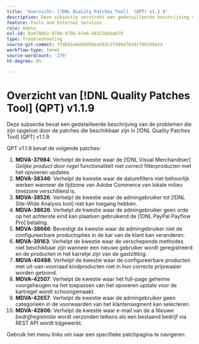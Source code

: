 ```yaml
---
title: 'Overzicht: [!DNL Quality Patches Tool]  (QPT) v1.1.9'
description: Deze subsectie verstrekt een gedetailleerde beschrijving van de kwesties die door de flarden beschikbaar in  [!DNL Quality Patches Tool]  (QPT) v1.1.9 worden opgelost.
feature: Tools and External Services
role: Admin
exl-id: 8a478db2-070b-479b-b7e0-48352bbbab79
type: Troubleshooting
source-git-commit: 7fdb02a6d89d50ea593c5fd99d78101f89198424
workflow-type: tm+mt
source-wordcount: '270'
ht-degree: 0%

---
```


# Overzicht van [!DNL Quality Patches Tool] (QPT) v1.1.9

Deze subsectie bevat een gedetailleerde beschrijving van de problemen die zijn opgelost door de patches die beschikbaar zijn in [!DNL Quality Patches Tool] (QPT) v1.1.9.

QPT v1.1.9 bevat de volgende patches:

1. **MDVA-37984**: Verhelpt de kwestie waar de [!DNL Visual Merchandiser] *Gelijke product door regel* functionaliteit niet correct filterproducten met het opvoeren updates.
1. **MDVA-38346**: Verhelpt de kwestie waar de datumfilters niet behoorlijk werken wanneer de tijdzone van Adobe Commerce van lokale milieu timezone verschillend is.
1. **MDVA-38526**: Verhelpt de kwestie waar de admingebruiker tot [!DNL Site-Wide Analysis tool] niet kan toegang hebben.
1. **MDVA-38626**: Verhelpt de kwestie waar de admingebruiker geen orde op het achterste eind kan plaatsen gebruikend de [!DNL PayPal Payflow Pro] betaling.
1. **MDVA-38666**: Bevestigt de kwestie waar de admingebruiker niet de configureerbare productopties in de kar van de klant kan veranderen.
1. **MDVA-39163**: Verhelpt de kwestie waar de verschepende methodes niet beschikbaar zijn wanneer een nieuwe gebruiker wordt geregistreerd en de producten in het karretje zijn van de gastzitting.
1. **MDVA-40488**: Verhelpt de kwestie waar de configureerbare producten met uit-van-voorraad kindproducten niet in hun correcte prijswaaier worden getoond.
1. **MDVA-42507**: Verhelpt de kwestie waar het full-page geheime voorgeheugen na het toepassen van het opvoeren update voor de kartregel wordt schoongemaakt.
1. **MDVA-42657**: Verhelpt de kwestie waar de admingebruiker geen categorieën in de voorwaarden van het klantensegment kan selecteren.
1. **MDVA-42806**: Verhelpt de kwestie waar e-mail van de a *Nieuwe bedrijfregistratie* wordt verzonden telkens als een bestaand bedrijf via REST API wordt bijgewerkt.

Gebruik het menu links om naar een specifieke patchpagina te navigeren.
